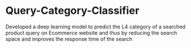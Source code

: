 # Query-Category-Classifier
Developed a deep learning model to predict the L4 category of a
searched product query on Ecommerce website and thus by
reducing the search space and improves the response time of the
search
